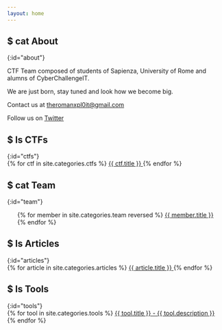 ```yaml
---
layout: home
---
```


<h2>$ cat About</h2>
{:id="about"}

CTF Team composed of students of Sapienza, University of Rome and alumns of CyberChallengeIT.

We are just born, stay tuned and look how we become big.

Contact us at <a href="mailto:theromanxpl0it@gmail.com">theromanxpl0it@gmail.com</a>

Follow us on [Twitter](https://twitter.com/TheRomanXpl0it)

<h2>$ ls CTFs</h2>
{:id="ctfs"}

<div class="list-group">
    {% for ctf in site.categories.ctfs %}
    <a class="list-group-item" href="{{ ctf.url }}">
        {{ ctf.title }}
    </a>
    {% endfor %}
</div>

<h2>$ cat Team</h2>
{:id="team"}

<ul class="list-group">
    {% for member in site.categories.team reversed %}
    <a class="list-group-item" href="{{ member.url }}">
        {{ member.title }}
    </a>
    {% endfor %}
</ul>

<h2>$ ls Articles</h2>
{:id="articles"}

<div class="list-group">
    {% for article in site.categories.articles %}
    <a href="{{ article.url }}" class="list-group-item" title="{{ article.description }}">
        {{ article.title }}
    </a>
    {% endfor %}
</div>

<h2>$ ls Tools</h2>
{:id="tools"}

<div class="list-group">
    {% for tool in site.categories.tools %}
    <a class="list-group-item" href="{{ tool.link }}">
        {{ tool.title }} - {{ tool.description }}
    </a>
    {% endfor %}
</div>
